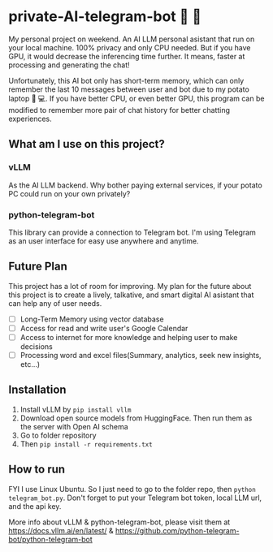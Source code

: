 # private-AI-telegram-bot 🤖 💬
My personal project on weekend. An AI LLM personal asistant that run on your local machine. 100% privacy and only CPU needed. But if you have GPU, it would decrease the inferencing time further. It means, faster at processing and generating the chat!

Unfortunately, this AI bot only has short-term memory, which can only remember the last 10 messages between user and bot due to my potato laptop 🥔 💻. If you have better CPU, or even better GPU, this program can be modified to remember more pair of chat history for better chatting experiences.


## What am I use on this project?
### vLLM
As the AI LLM backend. Why bother paying external services, if your potato PC could run on your own privately?

### python-telegram-bot
This library can provide a connection to Telegram bot. I'm using Telegram as an user interface for easy use anywhere and anytime.


## Future Plan 
This project has a lot of room for improving. My plan for the future about this project is to create a lively, talkative, and smart digital AI asistant that can help any of user needs.
- [ ] Long-Term Memory using vector database
- [ ] Access for read and write user's Google Calendar
- [ ] Access to internet for more knowledge and helping user to make decisions
- [ ] Processing word and excel files(Summary, analytics, seek new insights, etc...)

## Installation
1. Install vLLM by `pip install vllm`
2. Download open source models from HuggingFace. Then run them as the server with Open AI schema
3. Go to folder repository
4. Then `pip install -r requirements.txt`

## How to run
FYI I use Linux Ubuntu. So I just need to go to the folder repo, then `python telegram_bot.py`. Don't forget to put your Telegram bot token, local LLM url, and the api key.


More info about vLLM & python-telegram-bot, please visit them at https://docs.vllm.ai/en/latest/ & https://github.com/python-telegram-bot/python-telegram-bot